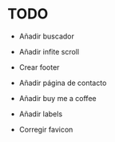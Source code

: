 # TODO

* Añadir buscador

* Añadir infite scroll

* Crear footer

* Añadir página de contacto

* Añadir buy me a coffee

* Añadir labels

* Corregir favicon